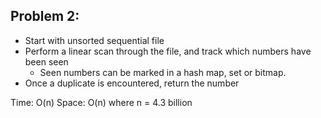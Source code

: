 ## Problem 2:

- Start with unsorted sequential file
- Perform a linear scan through the file, and track which numbers have been seen
  - Seen numbers can be marked in a hash map, set or bitmap.
- Once a duplicate is encountered, return the number

Time: O(n)
Space: O(n)
where n = 4.3 billion
